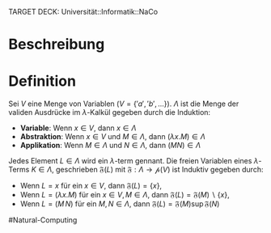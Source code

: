 TARGET DECK: Universität::Informatik::NaCo

# Beschreibung


# Definition
Sei $V$ eine Menge von Variablen ($V = \{'a', 'b', ...\}$). $\Lambda$ ist die Menge der validen Ausdrücke im $\lambda$-Kalkül gegeben durch die Induktion:
- **Variable**: Wenn $x \in V$, dann $x \in \Lambda$
- **Abstraktion**: Wenn $x \in V$ und $M \in \Lambda$, dann $(\lambda x. M) \in \Lambda$
- **Applikation**: Wenn $M \in \Lambda$ und $N \in \Lambda$, dann $(MN)\in \Lambda$

Jedes Element $L \in \Lambda$ wird ein $\lambda$-term gennant. Die freien Variablen eines $\lambda$-Terms $K\in\Lambda$, geschrieben $\mathfrak{F}(L)$ mit $\mathfrak{F}: \Lambda \to \mathscr{p}(V)$ ist Induktiv gegeben durch:
- Wenn $L=x$ für ein $x \in V$, dann $\mathfrak F (L) = \{x\}$,
- Wenn $L = (\lambda x. M)$ für ein $x \in V, M \in \Lambda$, dann $\mathfrak{F}(L) = \mathfrak{F}(M) \backslash \{x\}$,
- Wenn $L = (M \, N)$ für ein $M, N \in \Lambda$, dann $\mathfrak{F}(L) = \mathfrak{F}(M) \sup \mathfrak{F}(N)$


#Natural-Computing 
